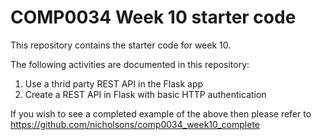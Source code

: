 # COMP0034 Week 10 starter code

This repository contains the starter code for week 10.

The following activities are documented in this repository:

1. Use a thrid party REST API in the Flask app
2. Create a REST API in Flask with basic HTTP authentication

If you wish to see a completed example of the above then please refer to https://github.com/nicholsons/comp0034_week10_complete
